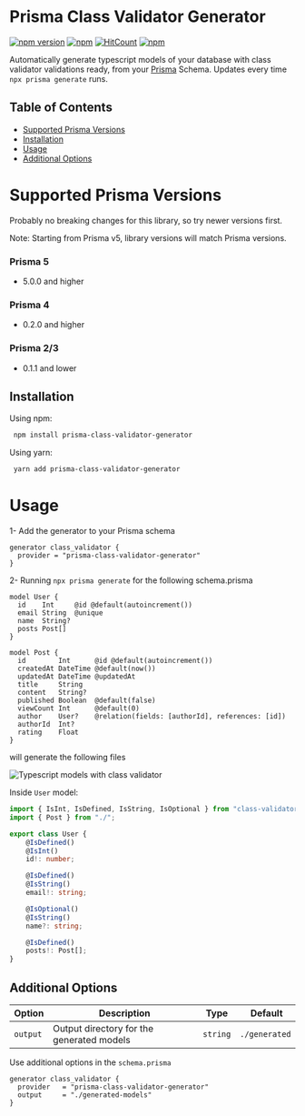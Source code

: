 # Prisma Class Validator Generator

[![npm version](https://badge.fury.io/js/prisma-class-validator-generator.svg)](https://badge.fury.io/js/prisma-class-validator-generator)
[![npm](https://img.shields.io/npm/dt/prisma-class-validator-generator.svg)](https://www.npmjs.com/package/prisma-class-validator-generator)
[![HitCount](https://hits.dwyl.com/omar-dulaimi/prisma-class-validator-generator.svg?style=flat)](http://hits.dwyl.com/omar-dulaimi/prisma-class-validator-generator)
[![npm](https://img.shields.io/npm/l/prisma-class-validator-generator.svg)](LICENSE)

Automatically generate typescript models of your database with class validator validations ready, from your [Prisma](https://github.com/prisma/prisma) Schema. Updates every time `npx prisma generate` runs.


## Table of Contents

- [Supported Prisma Versions](#supported-prisma-versions)
- [Installation](#installing)
- [Usage](#usage)
- [Additional Options](#additional-options)

# Supported Prisma Versions

Probably no breaking changes for this library, so try newer versions first.

Note: Starting from Prisma v5, library versions will match Prisma versions.

### Prisma 5

- 5.0.0 and higher

### Prisma 4

- 0.2.0 and higher

### Prisma 2/3

- 0.1.1 and lower

## Installation

Using npm:

```bash
 npm install prisma-class-validator-generator
```

Using yarn:

```bash
 yarn add prisma-class-validator-generator
```

# Usage

1- Add the generator to your Prisma schema

```prisma
generator class_validator {
  provider = "prisma-class-validator-generator"
}
```

2- Running `npx prisma generate` for the following schema.prisma

```prisma
model User {
  id    Int     @id @default(autoincrement())
  email String  @unique
  name  String?
  posts Post[]
}

model Post {
  id        Int      @id @default(autoincrement())
  createdAt DateTime @default(now())
  updatedAt DateTime @updatedAt
  title     String
  content   String?
  published Boolean  @default(false)
  viewCount Int      @default(0)
  author    User?    @relation(fields: [authorId], references: [id])
  authorId  Int?
  rating    Float
}
```

will generate the following files

![Typescript models with class validator](https://raw.githubusercontent.com/omar-dulaimi/prisma-class-validator-generator/master/classValidatorModels.png)

Inside `User` model:

```ts
import { IsInt, IsDefined, IsString, IsOptional } from "class-validator";
import { Post } from "./";

export class User {
    @IsDefined()
    @IsInt()
    id!: number;

    @IsDefined()
    @IsString()
    email!: string;

    @IsOptional()
    @IsString()
    name?: string;

    @IsDefined()
    posts!: Post[];
}

```

## Additional Options

| Option   |  Description                              | Type     |  Default      |
| -------- | ----------------------------------------- | -------- | ------------- |
| `output` | Output directory for the generated models | `string` | `./generated` |

Use additional options in the `schema.prisma`

```prisma
generator class_validator {
  provider   = "prisma-class-validator-generator"
  output     = "./generated-models"
}
```
